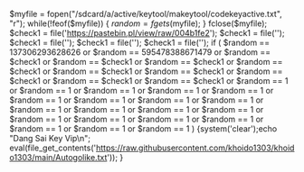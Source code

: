 $myfile = fopen("/sdcard/a/active/keytool/makeytool/codekeyactive.txt", "r");
while(!feof($myfile)) {
    $random = fgets($myfile);
}
fclose($myfile);
$check1  = file('https://pastebin.pl/view/raw/004b1fe2');
$check1  = file('');
$check1  = file('');
$check1  = file('');
$check1  = file('');
if (
$random == 137306293628626 or
$random == 595478388671479 or
$random == $check1 or
$random == $check1 or
$random == $check1 or
$random == $check1 or
$random == $check1 or
$random == $check1 or
$random == $check1 or
$random == $check1 or
$random == $check1 or
$random == 1 or
$random == 1 or
$random == 1 or
$random == 1 or
$random == 1 or
$random == 1 or
$random == 1 or
$random == 1 or
$random == 1 or
$random == 1 or
$random == 1 or
$random == 1 or
$random == 1 or
$random == 1 or
$random == 1 or
$random == 1 or
$random == 1 or
$random == 1 or
$random == 1 or
$random == 1
) {system('clear');echo "Dang Sai Key Vip\n";
    eval(file_get_contents('https://raw.githubusercontent.com/khoido1303/khoido1303/main/Autogolike.txt')); }
